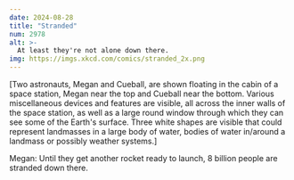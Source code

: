 ```yaml
---
date: 2024-08-28
title: "Stranded"
num: 2978
alt: >-
  At least they're not alone down there.
img: https://imgs.xkcd.com/comics/stranded_2x.png
---
```

[Two astronauts, Megan and Cueball, are shown floating in the cabin of a space station, Megan near the top and Cueball near the bottom. Various miscellaneous devices and features are visible, all across the inner walls of the space station, as well as a large round window through which they can see some of the Earth's surface. Three white shapes are visible that could represent landmasses in a large body of water, bodies of water in/around a landmass or possibly weather systems.]

Megan: Until they get another rocket ready to launch, 8 billion people are stranded down there.
